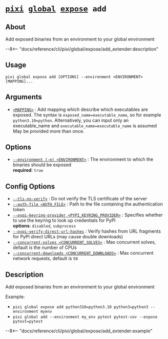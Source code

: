 <!--- This file is autogenerated. Do not edit manually! -->
# <code>[pixi](../../../pixi.md) [global](../../global.md) [expose](../expose.md) add</code>

## About
Add exposed binaries from an environment to your global environment

--8<-- "docs/reference/cli/pixi/global/expose/add_extender:description"

## Usage
```
pixi global expose add [OPTIONS] --environment <ENVIRONMENT> [MAPPING]...
```

## Arguments
- <a id="arg-<MAPPING>" href="#arg-<MAPPING>">`<MAPPING>`</a>
:  Add mapping which describe which executables are exposed. The syntax is `exposed_name=executable_name`, so for example `python3.10=python`. Alternatively, you can input only an executable_name and `executable_name=executable_name` is assumed
<br>May be provided more than once.

## Options
- <a id="arg---environment" href="#arg---environment">`--environment (-e) <ENVIRONMENT>`</a>
:  The environment to which the binaries should be exposed
<br>**required**: `true`

## Config Options
- <a id="arg---tls-no-verify" href="#arg---tls-no-verify">`--tls-no-verify`</a>
:  Do not verify the TLS certificate of the server
- <a id="arg---auth-file" href="#arg---auth-file">`--auth-file <AUTH_FILE>`</a>
:  Path to the file containing the authentication token
- <a id="arg---pypi-keyring-provider" href="#arg---pypi-keyring-provider">`--pypi-keyring-provider <PYPI_KEYRING_PROVIDER>`</a>
:  Specifies whether to use the keyring to look up credentials for PyPI
<br>**options**: `disabled`, `subprocess`
- <a id="arg---pypi-verify-direct-url-hashes" href="#arg---pypi-verify-direct-url-hashes">`--pypi-verify-direct-url-hashes`</a>
:  Verify hashes from URL fragments for PyPI direct URLs (may cause double downloads)
- <a id="arg---concurrent-solves" href="#arg---concurrent-solves">`--concurrent-solves <CONCURRENT_SOLVES>`</a>
:  Max concurrent solves, default is the number of CPUs
- <a id="arg---concurrent-downloads" href="#arg---concurrent-downloads">`--concurrent-downloads <CONCURRENT_DOWNLOADS>`</a>
:  Max concurrent network requests, default is `50`

## Description
Add exposed binaries from an environment to your global environment

Example:

- `pixi global expose add python310=python3.10 python3=python3 --environment myenv`
- `pixi global add --environment my_env pytest pytest-cov --expose pytest=pytest`


--8<-- "docs/reference/cli/pixi/global/expose/add_extender:example"
